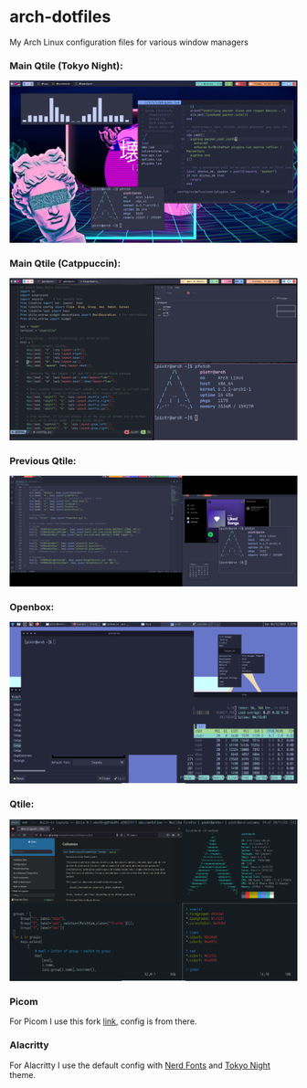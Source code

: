 # arch-dotfiles
My Arch Linux configuration files for various window managers

### Main Qtile (Tokyo Night):
![main](screenshots/tokyonight.png)
### Main Qtile (Catppuccin):
![main](screenshots/main.png)
### Previous Qtile:
![main](screenshots/powerline.png)
### Openbox:
![main](screenshots/openbox.png)
### Qtile:
![main](screenshots/first_qtile.png)

### Picom
For Picom I use this fork [link](https://github.com/jonaburg/picom), config is from there.

### Alacritty
For Alacritty I use the default config with [Nerd Fonts](https://github.com/ryanoasis/nerd-fonts) and [Tokyo Night](https://github.com/alacritty/alacritty-theme/blob/master/themes/tokyo-night-storm.yaml) theme.
